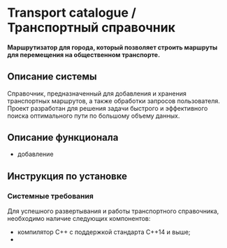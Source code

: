 # Transport catalogue / Транспортный справочник

#### Маршрутизатор для города, который позволяет строить маршруты для перемещения на общественном транспорте.

## Описание системы
Справочник, предназначенный для добавления и хранения транспортных маршрутов, а также обработки запросов пользователя.
Проект разработан для решения задачи быстрого и эффективного поиска оптимального пути по большому объему данных.

## Описание функционала
- добавление 

## Инструкция по установке
### Системные требования
Для успешного развертывания и работы транспортного справочника, необходимо наличие следующих компонентов:

- компилятор C++ с поддержкой стандарта C++14 и выше;
- 
